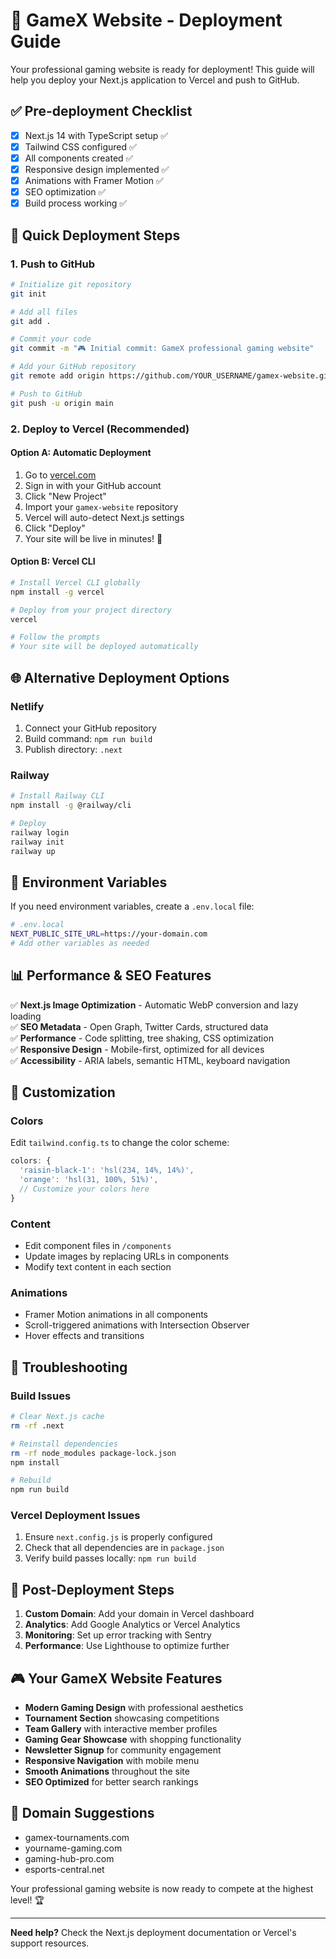 # 🚀 GameX Website - Deployment Guide

Your professional gaming website is ready for deployment! This guide will help you deploy your Next.js application to Vercel and push to GitHub.

## ✅ Pre-deployment Checklist

- [x] Next.js 14 with TypeScript setup ✅
- [x] Tailwind CSS configured ✅
- [x] All components created ✅
- [x] Responsive design implemented ✅
- [x] Animations with Framer Motion ✅
- [x] SEO optimization ✅
- [x] Build process working ✅

## 🎯 Quick Deployment Steps

### 1. Push to GitHub

```bash
# Initialize git repository
git init

# Add all files
git add .

# Commit your code
git commit -m "🎮 Initial commit: GameX professional gaming website"

# Add your GitHub repository
git remote add origin https://github.com/YOUR_USERNAME/gamex-website.git

# Push to GitHub
git push -u origin main
```

### 2. Deploy to Vercel (Recommended)

#### Option A: Automatic Deployment
1. Go to [vercel.com](https://vercel.com)
2. Sign in with your GitHub account
3. Click "New Project"
4. Import your `gamex-website` repository
5. Vercel will auto-detect Next.js settings
6. Click "Deploy"
7. Your site will be live in minutes! 🎉

#### Option B: Vercel CLI
```bash
# Install Vercel CLI globally
npm install -g vercel

# Deploy from your project directory
vercel

# Follow the prompts
# Your site will be deployed automatically
```

## 🌐 Alternative Deployment Options

### Netlify
1. Connect your GitHub repository
2. Build command: `npm run build`
3. Publish directory: `.next`

### Railway
```bash
# Install Railway CLI
npm install -g @railway/cli

# Deploy
railway login
railway init
railway up
```

## 🔧 Environment Variables

If you need environment variables, create a `.env.local` file:

```bash
# .env.local
NEXT_PUBLIC_SITE_URL=https://your-domain.com
# Add other variables as needed
```

## 📊 Performance & SEO Features

✅ **Next.js Image Optimization** - Automatic WebP conversion and lazy loading  
✅ **SEO Metadata** - Open Graph, Twitter Cards, structured data  
✅ **Performance** - Code splitting, tree shaking, CSS optimization  
✅ **Responsive Design** - Mobile-first, optimized for all devices  
✅ **Accessibility** - ARIA labels, semantic HTML, keyboard navigation  

## 🎨 Customization

### Colors
Edit `tailwind.config.ts` to change the color scheme:

```typescript
colors: {
  'raisin-black-1': 'hsl(234, 14%, 14%)',
  'orange': 'hsl(31, 100%, 51%)',
  // Customize your colors here
}
```

### Content
- Edit component files in `/components`
- Update images by replacing URLs in components
- Modify text content in each section

### Animations
- Framer Motion animations in all components
- Scroll-triggered animations with Intersection Observer
- Hover effects and transitions

## 🚨 Troubleshooting

### Build Issues
```bash
# Clear Next.js cache
rm -rf .next

# Reinstall dependencies
rm -rf node_modules package-lock.json
npm install

# Rebuild
npm run build
```

### Vercel Deployment Issues
1. Ensure `next.config.js` is properly configured
2. Check that all dependencies are in `package.json`
3. Verify build passes locally: `npm run build`

## 📝 Post-Deployment Steps

1. **Custom Domain**: Add your domain in Vercel dashboard
2. **Analytics**: Add Google Analytics or Vercel Analytics
3. **Monitoring**: Set up error tracking with Sentry
4. **Performance**: Use Lighthouse to optimize further

## 🎮 Your GameX Website Features

- **Modern Gaming Design** with professional aesthetics
- **Tournament Section** showcasing competitions
- **Team Gallery** with interactive member profiles  
- **Gaming Gear Showcase** with shopping functionality
- **Newsletter Signup** for community engagement
- **Responsive Navigation** with mobile menu
- **Smooth Animations** throughout the site
- **SEO Optimized** for better search rankings

## 🌟 Domain Suggestions

- gamex-tournaments.com
- yourname-gaming.com  
- gaming-hub-pro.com
- esports-central.net

Your professional gaming website is now ready to compete at the highest level! 🏆

---

**Need help?** Check the Next.js deployment documentation or Vercel's support resources.
